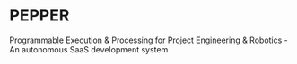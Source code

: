 # PEPPER
Programmable Execution &amp; Processing for Project Engineering &amp; Robotics - An autonomous SaaS development system
